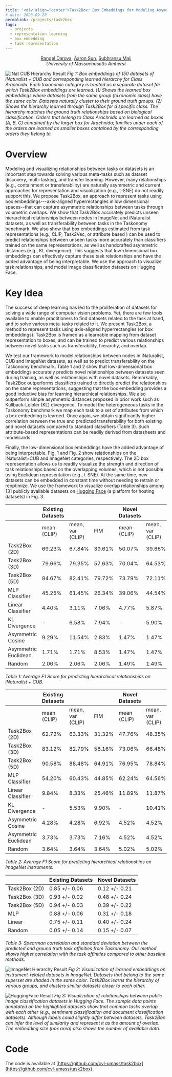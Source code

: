 ```yaml
---
title: '<div align="center">Task2Box: Box Embeddings for Modeling Asymmetric Task Relationships</div>'
# date: 2023-09-20
permalink: /projects/task2box
tags:
  - projects
  - representation learning
  - box embedding
  - task representation
---
```


<div align="center">

<!-- Rangel Daroya, [Aaron Sun](https://aaronsun1030.github.io), [Subhransu Maji](https://people.cs.umass.edu/~smaji/index.html) <br/> -->
<a href="https://rangeldaroya.github.io/">Rangel Daroya</a>, <a href="https://aaronsun1030.github.io">Aaron Sun</a>, <a href="https://people.cs.umass.edu/~smaji/index.html">Subhransu Maji</a> <br/>
<em> University of Massachusetts Amherst </em> <br/>
<!-- <a href="https://arxiv.org/abs/2309.10989">[arXiv]</a> <br/>   -->
<!-- [[arXiv Paper]](https://arxiv.org/abs/2309.10989) <br/> -->

</div>

![iNat CUB Hierarchy Result](https://rangeldaroya.github.io/files/task2box_inatcub_hierarchy.png)
*Fig 1: Box embeddings of 150 datasets of iNaturalist + CUB and corresponding learned hierarchy for Class Arachnida. Each taxonomic category is treated as a separate dataset for which Task2Box embeddings are learned. (1) Shows the learned box embeddings where datasets from the same group (taxonomic class) have the same color. Datasets naturally cluster to their ground truth groups. (2) Shows the hierarchy learned through Task2Box for a specific class. The hierarchy matches the ground truth relationships based on biological classification. Orders that belong to Class Arachnida are learned as boxes (A, B, C) contained by the larger box for Arachnida; families under each of the orders are learned as smaller boxes contained by the corresponding orders they belong to.*

# Overview
Modeling and visualizing relationships between tasks or datasets is an important step towards solving various meta-tasks such as dataset discovery, multi-tasking, and transfer learning.
However, many relationships (e.g., containment or transferability) are naturally asymmetric and current approaches for representation and visualization (e.g., t-SNE) do not readily support this.
We propose Task2Box, an approach to represent tasks using box embeddings---axis-aligned hyperrectangles in low dimensional spaces--that can capture asymmetric relationships between tasks through volumetric overlaps.
We show that Task2Box accurately predicts unseen hierarchical relationships between nodes in ImageNet and iNaturalist datasets, as well as transferability between tasks in the Taskonomy benchmark. 
We also show that box embeddings estimated from task representations (e.g., CLIP, Task2Vec, or attribute based ) can be used to predict relationships between unseen tasks more accurately than classifiers trained on the same representations, as well as handcrafted asymmetric distances (e.g., KL divergence). 
This suggests that low-dimensional box embeddings can effectively capture these task relationships and have the added advantage of being interpretable. We use the approach to visualize task relationships, and model image classification datasets on Hugging Face.

# Key Idea
The success of deep learning has led to the proliferation of datasets for solving a wide range of computer vision problems. Yet, there are few tools available to enable practitioners to find datasets related to the task at hand, and to solve various meta-tasks related to it. We present Task2Box, a method to represent tasks using axis-aligned hyperrectangles (or box embeddings). Task2Box is framed as a learnable mapping from dataset representation to boxes, and can be trained to predict various relationships between novel tasks such as transferability, hierarchy, and overlap.

We test our framework to model relationships between nodes in iNaturalist, CUB and ImageNet datasets, as well as to predict transferability on the Taskonomy benchmark.
Table 1 and 2 show that low-dimensional box embeddings accurately predicts novel relationships between datasets seen during training, as well as relationships with novel datasets. Remarkably, Task2Box outperforms classifiers trained to directly predict the relationships on the same representations, suggesting that the box embedding provides a good inductive bias for learning hierarchical relationships. We also outperform simple asymmetric distances proposed in prior work such as Kullback-Leibler (KL) divergence. To model the heterogeneous tasks in the Taskonomy benchmark we map each task to a set of attributes from which a box embedding is learned. Once again, we obtain significantly higher correlation between the true and predicted transferability for both existing and novel datasets compared to standard classifiers (Table 3). Such attribute-based representations can be readily derived from datasheets and modelcards.

Finally, the low-dimensional box embeddings have the added advantage of being interpretable. Fig. 1 and Fig. 2 show relationships on the iNaturalist+CUB and ImageNet categories, respectively. The 2D box representation allows us to readily visualize the strength and direction of task relationships based on the overlapping volumes, which is not possible using Euclidean representation (e.g., t-SNE). At the same time, new datasets can be embedded in constant time without needing to retrain or reoptimize. We use the framework to visualize  overlap relationships among 131 publicly available datasets on [Hugging Face](https://huggingface.co/datasets?task_categories=task_categories:image-classification) (a platform for hosting datasets) in Fig. 3.

|                      | Existing Datasets |                  |        | Novel Datasets |                  |        |
|----------------------|-------------------|------------------|--------|----------------|------------------|--------|
|                      | mean (CLIP)       | mean, var (CLIP) | FIM    | mean (CLIP)    | mean, var (CLIP) | FIM    |
| Task2Box (2D)        | 69.23%            | 67.84%           | 39.61% | 50.07%         | 39.66%           | 10.06% |
| Task2Box (3D)        | 79.66%            | 79.35%           | 57.63% | 70.04%         | 64.53%           | 20.65% |
| Task2Box (5D)        | 84.67%            | 82.41%           | 79.72% | 73.79%         | 72.11%           | 34.88% |
| MLP Classifier       | 45.25%            | 61.45%           | 26.34% | 39.06%         | 44.54%           | 19.90% |
| Linear Classifier    | 4.40%             | 3.11%            | 7.06%  | 4.77%          | 5.87%            | 15.92% |
| KL Divergence        | -                 | 6.58%            | 7.94%  | -              | 5.90%            | 0.00%  |
| Asymmetric Cosine    | 9.29%             | 11.54%           | 2.83%  | 1.47%          | 1.47%            | 1.47%  |
| Asymmetric Euclidean | 1.71%             | 1.71%            | 8.53%  | 1.47%          | 1.47%            | 1.91%  |
| Random               | 2.06%             | 2.06%            | 2.06%  | 1.49%          | 1.49%            | 1.49%  |
*Table 1: Average F1 Score for predicting hierarchical relationships on iNaturalist + CUB.*

|                      | Existing Datasets |                  |        | Novel Datasets |                  |        |
|----------------------|-------------------|------------------|--------|----------------|------------------|--------|
|                      | mean (CLIP)       | mean, var (CLIP) | FIM    | mean (CLIP)    | mean, var (CLIP) | FIM    |
| Task2Box (2D)        | 62.72%            | 63.33%           | 31.32% | 47.76%         | 48.35%           | 9.46%  |
| Task2Box (3D)        | 83.12%            | 82.79%           | 58.16% | 73.06%         | 66.48%           | 24.70% |
| Task2Box (5D)        | 90.58%            | 88.48%           | 64.91% | 76.95%         | 78.84%           | 37.39% |
| MLP Classifier       | 54.20%            | 60.43%           | 44.85% | 62.24%         | 64.56%           | 41.22% |
| Linear Classifier    | 9.84%             | 8.33%            | 25.46% | 11.89%         | 11.87%           | 22.98% |
| KL Divergence        | -                 | 5.53%            | 9.90%  | -              | 10.41%           | 0.00%  |
| Asymmetric Cosine    | 4.28%             | 4.28%            | 6.92%  | 4.52%          | 4.52%            | 0.00%  |
| Asymmetric Euclidean | 3.73%             | 3.73%            | 7.16%  | 4.52%          | 4.52%            | 4.73%  |
| Random               | 3.64%             | 3.64%            | 3.64%  | 5.02%          | 5.02%            | 5.02%  |
*Table 2: Average F1 Score for predicting hierarchical relationships on ImageNet instruments.*

|               | Existing Datasets | Novel Datasets |
|---------------|-------------------|----------------|
| Task2Box (2D) | 0.85 +/- 0.06     | 0.12 +/- 0.21  |
| Task2Box (3D) | 0.93 +/- 0.02     | 0.48 +/- 0.24  |
| Task2Box (5D) | 0.94 +/- 0.03     | 0.39 +/- 0.22  |
| MLP           | 0.88 +/- 0.06     | 0.31 +/- 0.18  |
| Linear        | 0.75 +/- 0.11     | 0.40 +/- 0.24  |
| Random        | 0.05 +/- 0.14     | 0.15 +/- 0.07  |
*Table 3: Spearman correlation and standard deviation between the predicted and ground truth task affinities from Taskonomy. Our method shows higher correlation with the task affinities compared to other baseline methods.*

![ImageNet Hierarchy Result](https://rangeldaroya.github.io/files/task2box_imagenet_hierarchy.png)
*Fig 2: Visualization of learned embeddings on instrument-related datasets in ImageNet. Datasets that belong to the same superset are shaded in the same color. Task2Box learns the hierarchy of various groups, and clusters similar datasets closer to each other.*


![HuggingFace Result](https://rangeldaroya.github.io/files/task2box_huggingface.png)
*Fig 3: Visualization of relationships between public image classification datasets in Hugging Face. The sample data points annotated on the highlighted datasets show that common tasks overlap with each other (e.g., sentiment classification and document classification datasets). Although labels could slightly differ between datasets, Task2Box can infer the level of similarity and represent it as the amount of overlap. The embedding size (box area) also shows the number of available data.*

# Code
The code is available at [https://github.com/cvl-umass/task2box](https://github.com/cvl-umass/task2box)

<!-- # BibTeX
```
``` -->

<!-- # Acknowledgements
The project was funded in part by NSF grant #1749833 to Subhransu Maji. The experiments were performed on the University of Massachusetts GPU cluster funded by the Mass. Technology Collaborative. -->
